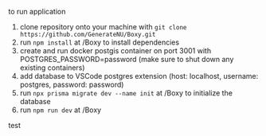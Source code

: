 to run application
1. clone repository onto your machine with `git clone https://github.com/GenerateNU/Boxy.git`
2. run `npm install` at <some path>/Boxy to install dependencies
3. create and run docker postgis container on port 3001 with POSTGRES_PASSWORD=password (make sure to shut down any existing containers)
4. add database to VSCode postgres extension (host: localhost, username: postgres, password: password)
5. run `npx prisma migrate dev --name init` at <some path>/Boxy to initialize the database
6. run `npm run dev` at <some path>/Boxy

test
